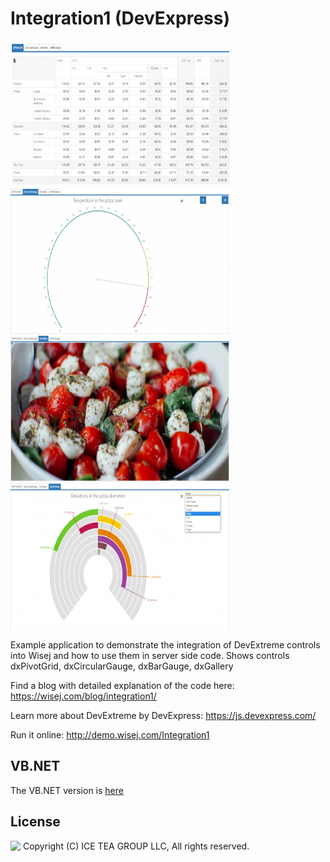 Integration1 (DevExpress)
====

<img src="../Support/Images/Integration1A.png" width="350" height="233">
<img src="../Support/Images/Integration1B.png" width="350" height="233">
<img src="../Support/Images/Integration1C.png" width="350" height="233">
<img src="../Support/Images/Integration1D.png" width="350" height="233">

Example application to demonstrate the integration of DevExtreme controls into Wisej and how to use them in server side code.
Shows controls dxPivotGrid, dxCircularGauge, dxBarGauge, dxGallery

Find a blog with detailed explanation of the code here: https://wisej.com/blog/integration1/

Learn more about DevExtreme by DevExpress: https://js.devexpress.com/

Run it online: http://demo.wisej.com/Integration1

VB.NET
------
The VB.NET version is [here](https://github.com/iceteagroup/wisej-examples-vb/tree/main/Integration1)

License
-------
<img src="http://iceteagroup.com/wp-content/uploads/2017/01/Square-64x64-trasp.png" height="20" align="top"> Copyright (C) ICE TEA GROUP LLC, All rights reserved.
